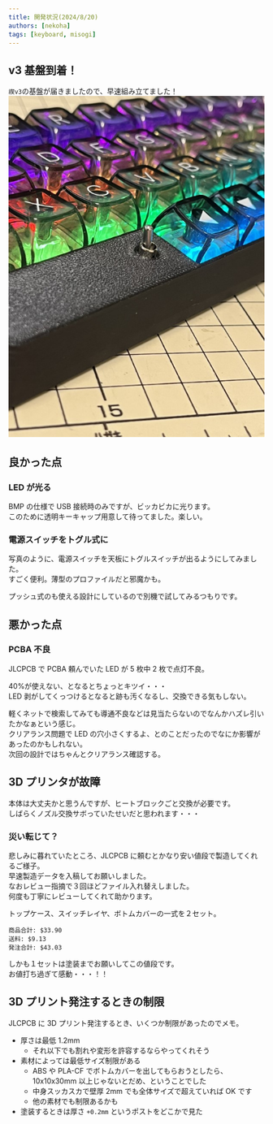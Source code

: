 ```yaml
---
title: 開発状況(2024/8/20)
authors: [nekoha]
tags: [keyboard, misogi]
---
```


## v3 基盤到着！

`禊v3`の基盤が届きましたので、早速組み立てました！  
![今回のこだわり](./v3-proto.jpg)

<!-- more -->

## 良かった点

### LED が光る

BMP の仕様で USB 接続時のみですが、ビッカビカに光ります。  
このために透明キーキャップ用意して待ってました。楽しい。

### 電源スイッチをトグル式に

写真のように、電源スイッチを天板にトグルスイッチが出るようにしてみました。  
すごく便利。薄型のプロファイルだと邪魔かも。

プッシュ式のも使える設計にしているので別機で試してみるつもりです。

## 悪かった点

### PCBA 不良

JLCPCB で PCBA 頼んでいた LED が 5 枚中 2 枚で点灯不良。

40%が使えない、となるとちょっとキツイ・・・  
LED 剥がしてくっつけるとなると跡も汚くなるし、交換できる気もしない。

軽くネットで検索してみても導通不良などは見当たらないのでなんかハズレ引いたかなぁという感じ。  
クリアランス問題で LED の穴小さくするよ、とのことだったのでなにか影響があったのかもしれない。  
次回の設計ではちゃんとクリアランス確認する。

## 3D プリンタが故障

本体は大丈夫かと思うんですが、ヒートブロックごと交換が必要です。  
しばらくノズル交換サボっていたせいだと思われます・・・

### 災い転じて？

悲しみに暮れていたところ、JLCPCB に頼むとかなり安い値段で製造してくれるご様子。  
早速製造データを入稿してお願いしました。  
なおレビュー指摘で３回ほどファイル入れ替えしました。  
何度も丁寧にレビューしてくれて助かります。

トップケース、スイッチレイヤ、ボトムカバーの一式を２セット。

```text
商品合計: $33.90
送料: $9.13
発注合計: $43.03
```

しかも１セットは塗装までお願いしてこの値段です。  
お値打ち過ぎて感動・・・！！

## 3D プリント発注するときの制限

JLCPCB に 3D プリント発注するとき、いくつか制限があったのでメモ。

- 厚さは最低 1.2mm
  - それ以下でも割れや変形を許容するならやってくれそう
- 素材によっては最低サイズ制限がある
  - ABS や PLA-CF でボトムカバーを出してもらおうとしたら、10x10x30mm 以上じゃないとだめ、ということでした
  - 中身スッカスカで壁厚 2mm でも全体サイズで超えていれば OK です
  - 他の素材でも制限あるかも
- 塗装するときは厚さ `+0.2mm` というポストをどこかで見た
